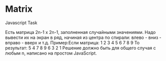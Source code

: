 # Matrix
Javascript Task

Есть матрица 2n-1 x 2n-1, заполненная случайными значениями. Надо вывести их на экран в ряд, начиная из центра по спирали: влево - вниз - вправо - вверх и т.д.
Пример:Если матрица:
1 2 3
4 5 6
7 8 9
То результат: 5 4 7 8 9 6 3 2 1
Решение должно быть для общего случая с любым n, написано на простом JavaScript.

